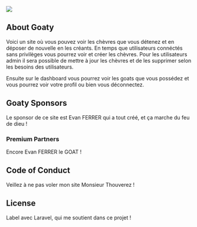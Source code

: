 <img src = "img/goat_13.jpg">


## About Goaty

Voici un site où vous pouvez voir les chèvres que vous détenez et en déposer de nouvelle en les créants.
En temps que utilisateurs connéctés sans privilèges vous pourrez voir et créer les chèvres.
Pour les utilisateurs admin il sera possible de mettre à jour les chèvres et de les supprimer selon les besoins des utilisateurs.

Ensuite sur le dashboard vous pourrez voir les goats que vous possédez et vous pourrez voir votre profil ou bien vous déconnectez.




## Goaty Sponsors

Le sponsor de ce site est Evan FERRER qui a tout créé, et ça marche du feu de dieu !

### Premium Partners

Encore Evan FERRER le GOAT !


## Code of Conduct

Veillez à ne pas voler mon site Monsieur Thouverez !


## License

Label avec Laravel, qui me soutient dans ce projet !
